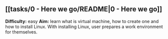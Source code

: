 ## [[tasks/0 - Here we go/README|0 - Here we go]]

**Difficulty:** easy
**Aim:** learn what is virtual machine, how to create one and how to install Linux. With installing Linux, user prepares a work environment for themselves.